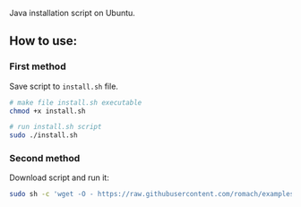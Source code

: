 Java installation script on Ubuntu.

## How to use:

### First method

Save script to `install.sh` file.
```bash
# make file install.sh executable
chmod +x install.sh

# run install.sh script
sudo ./install.sh
```

### Second method

Download script and run it:
```bash
sudo sh -c 'wget -O - https://raw.githubusercontent.com/romach/examples/master/java/install/install.sh | sudo bash'
```